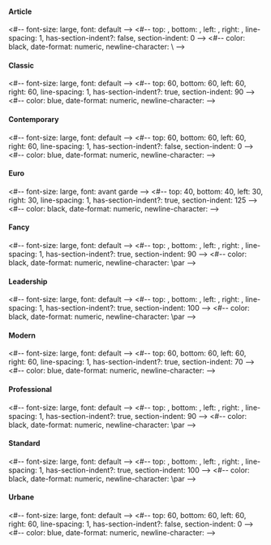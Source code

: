 #### Article

<#-- font-size: large, font: default -->
<#-- top: , bottom: , left: , right: , line-spacing: 1, has-section-indent?: false, section-indent: 0 -->
<#-- color: black, date-format: numeric, newline-character: \\ -->

#### Classic

<#-- font-size: large, font: default -->
<#-- top: 60, bottom: 60, left: 60, right: 60, line-spacing: 1, has-section-indent?: true, section-indent: 90 -->
<#-- color: blue, date-format: numeric, newline-character:  -->

#### Contemporary

<#-- font-size: large, font: default -->
<#-- top: 60, bottom: 60, left: 60, right: 60, line-spacing: 1, has-section-indent?: false, section-indent: 0 -->
<#-- color: blue, date-format: numeric, newline-character:  -->

#### Euro

<#-- font-size: large, font: avant garde -->
<#-- top: 40, bottom: 40, left: 30, right: 30, line-spacing: 1, has-section-indent?: true, section-indent: 125 -->
<#-- color: black, date-format: numeric, newline-character:  -->

#### Fancy

<#-- font-size: large, font: default -->
<#-- top: , bottom: , left: , right: , line-spacing: 1, has-section-indent?: true, section-indent: 90 -->
<#-- color: black, date-format: numeric, newline-character: \par -->

#### Leadership

<#-- font-size: large, font: default -->
<#-- top: , bottom: , left: , right: , line-spacing: 1, has-section-indent?: true, section-indent: 100 -->
<#-- color: black, date-format: numeric, newline-character: \par -->

#### Modern

<#-- font-size: large, font: default -->
<#-- top: 60, bottom: 60, left: 60, right: 60, line-spacing: 1, has-section-indent?: true, section-indent: 70 -->
<#-- color: blue, date-format: numeric, newline-character:  -->

#### Professional

<#-- font-size: large, font: default -->
<#-- top: , bottom: , left: , right: , line-spacing: 1, has-section-indent?: true, section-indent: 90 -->
<#-- color: black, date-format: numeric, newline-character: \par -->

#### Standard

<#-- font-size: large, font: default -->
<#-- top: , bottom: , left: , right: , line-spacing: 1, has-section-indent?: true, section-indent: 100 -->
<#-- color: black, date-format: numeric, newline-character: \par -->

#### Urbane

<#-- font-size: large, font: default -->
<#-- top: 60, bottom: 60, left: 60, right: 60, line-spacing: 1, has-section-indent?: false, section-indent: 0 -->
<#-- color: blue, date-format: numeric, newline-character:  -->
